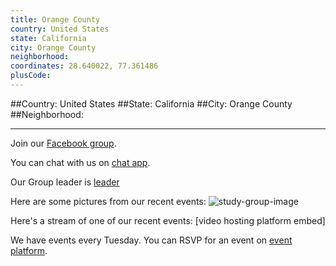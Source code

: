 ```yaml
---
title: Orange County
country: United States
state: California
city: Orange County
neighborhood: 
coordinates: 28.640022, 77.361486
plusCode:
---
```


##Country: United States
##State: California
##City: Orange County
##Neighborhood: 
*****
Join our [Facebook group](https://www.facebook.com/groups/free.code.camp.orange.county).

You can chat with us on [chat app]().

Our Group leader is [leader]()

Here are some pictures from our recent events:
![study-group-image](https://scontent-dft4-2.xx.fbcdn.net/v/t31.0-8/12961365_10105446661263986_5525931074285635905_o.jpg?oh=41a157cb001e881ea8570b364f2820ca&oe=59988A69)

Here's a stream of one of our recent events:
[video hosting platform embed]

We have events every Tuesday. You can RSVP for an event on [event platform]().
